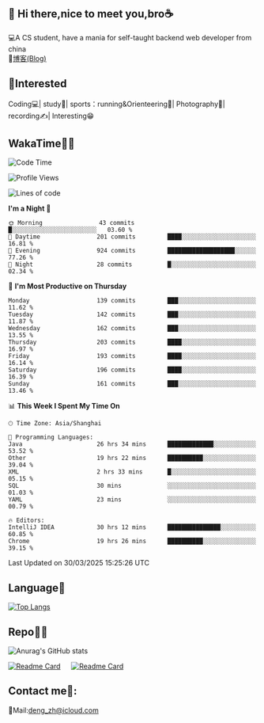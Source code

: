 👋 Hi there,nice to meet you,bro☕
---
💻A CS student, have a mania for self-taught backend web developer from china   
📌[博客(Blog)](https://github.com/HealUP/MyBlog)

 <!-- waka-box start -->
 <!-- waka-box end -->
 
🧲**Interested**
--
Coding💻| study📖| sports：running&Orienteering🏃‍| Photography📸| recording✍️| Interesting😁

WakaTime👨‍💻
---
<!--START_SECTION:waka-->
![Code Time](http://img.shields.io/badge/Code%20Time-2%2C763%20hrs%2043%20mins-blue)

![Profile Views](http://img.shields.io/badge/Profile%20Views-0-blue)

![Lines of code](https://img.shields.io/badge/From%20Hello%20World%20I%27ve%20Written-205.1%20thousand%20lines%20of%20code-blue)

**I'm a Night 🦉** 

```text
🌞 Morning                43 commits          █░░░░░░░░░░░░░░░░░░░░░░░░   03.60 % 
🌆 Daytime                201 commits         ████░░░░░░░░░░░░░░░░░░░░░   16.81 % 
🌃 Evening                924 commits         ███████████████████░░░░░░   77.26 % 
🌙 Night                  28 commits          █░░░░░░░░░░░░░░░░░░░░░░░░   02.34 % 
```
📅 **I'm Most Productive on Thursday** 

```text
Monday                   139 commits         ███░░░░░░░░░░░░░░░░░░░░░░   11.62 % 
Tuesday                  142 commits         ███░░░░░░░░░░░░░░░░░░░░░░   11.87 % 
Wednesday                162 commits         ███░░░░░░░░░░░░░░░░░░░░░░   13.55 % 
Thursday                 203 commits         ████░░░░░░░░░░░░░░░░░░░░░   16.97 % 
Friday                   193 commits         ████░░░░░░░░░░░░░░░░░░░░░   16.14 % 
Saturday                 196 commits         ████░░░░░░░░░░░░░░░░░░░░░   16.39 % 
Sunday                   161 commits         ███░░░░░░░░░░░░░░░░░░░░░░   13.46 % 
```


📊 **This Week I Spent My Time On** 

```text
🕑︎ Time Zone: Asia/Shanghai

💬 Programming Languages: 
Java                     26 hrs 34 mins      █████████████░░░░░░░░░░░░   53.52 % 
Other                    19 hrs 22 mins      ██████████░░░░░░░░░░░░░░░   39.04 % 
XML                      2 hrs 33 mins       █░░░░░░░░░░░░░░░░░░░░░░░░   05.15 % 
SQL                      30 mins             ░░░░░░░░░░░░░░░░░░░░░░░░░   01.03 % 
YAML                     23 mins             ░░░░░░░░░░░░░░░░░░░░░░░░░   00.79 % 

🔥 Editors: 
IntelliJ IDEA            30 hrs 12 mins      ███████████████░░░░░░░░░░   60.85 % 
Chrome                   19 hrs 26 mins      ██████████░░░░░░░░░░░░░░░   39.15 % 
```


 Last Updated on 30/03/2025 15:25:26 UTC
<!--END_SECTION:waka-->

Language🚀
---
[![Top Langs](https://github-readme-stats.vercel.app/api/top-langs/?username=HealUP&layout=compact&hide_border=true)](https://github.com/HealUP)

Repo🧑‍💻
---
![Anurag's GitHub stats](https://github-readme-stats.vercel.app/api?username=HealUP&count_private=true&show_icons=true&theme=gruvbox&hide_border=true) 

[![Readme Card](https://github-readme-stats.vercel.app/api/pin/?username=HealUP&repo=InternetEy&theme=transparent)](https://github.com/HealUP/InternetEy) &emsp;
[![Readme Card](https://github-readme-stats.vercel.app/api/pin/?username=HealUP&repo=CampusExperience&theme=transparent)](https://github.com/HealUP/CampusExperience)


Contact me📱:
---
📮Mail:deng_zh@icloud.com  
